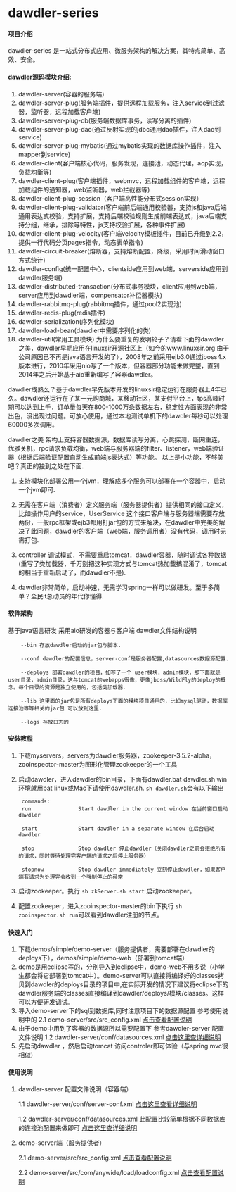 # dawdler-series
#### 项目介绍
dawdler-series 是一站式分布式应用、微服务架构的解决方案，其特点简单、高效、安全。


#### dawdler源码模块介绍:


1.  dawdler-server(容器的服务端)
2.  dawdler-server-plug(服务端插件，提供远程加载服务，注入service到过滤器，监听器，远程加载客户端)
3.  dawdler-server-plug-db(服务端数据库事务，读写分离的插件)
4.  dawdler-server-plug-dao(通过反射实现的jdbc通用dao插件，注入dao到service)
5.  dawdler-server-plug-mybatis(通过mybatis实现的数据库操作插件，注入mapper到service)
6.  dawdler-client(客户端核心代码，服务发现，连接池，动态代理，aop实现，负载均衡等)
7.  dawdler-client-plug(客户端插件，webmvc，远程加载组件的客户端，远程加载组件的通知器，web监听器，web拦截器等)
8.  dawdler-client-plug-session（客户端高性能分布式session实现）
9.  dawdler-client-plug-validator(客户端前后端通用校验器，支持js和java后端通用表达式校验，支持扩展，支持后端校验规则生成前端表达式，java后端支持分组，继承，排除等特性，js支持校验扩展，各种事件扩展)
10.  dawdler-client-plug-velocity(客户端velocity模板插件，目前已升级到2.2，提供一行代码分页pages指令，动态表单指令)
11.  dawdler-circuit-breaker(熔断器，支持熔断配置，降级，采用时间滑动窗口方式统计)
12.  dawdler-config(统一配置中心，clientside应用到web端，serverside应用到dawdler服务端)
13.  dawdler-distributed-transaction(分布式事务模块，client应用到web端，server应用到dawdler端，compensator补偿器模块)
14.  dawdler-rabbitmq-plug(rabbitmq插件，通过pool2实现池)
15.  dawdler-redis-plug(redis插件)
16.  dawdler-serialization(序列化模块)
17.  dawdler-load-bean(dawdler中需要序列化的类)
18.  dawdler-util(常用工具模块)
为什么要重复的发明轮子？请看下面的dawdler之美，dawdler早期应用在linuxsir开源社区上（如今的www.linuxsir.org 由于公司原因已不再是java语言开发的了），2008年之前采用ejb3.0通过jboss4.x版本进行，2010年采用nio写了一个版本，但容器部分功能未做完整，直到2014年之后开始基于aio重新编写了容器dawdler。

dawdler成熟么？基于dawdler早先版本开发的linuxsir稳定运行在服务器上4年已久。dawdler还运行在了某一元购商城，某移动社区，某支付平台上，tps高峰时期可以达到上千，订单量每天在800-1000万条数据左右，稳定性方面表现的非常出色，没出现过问题。可放心使用，通过本地测试单机下的dawdler每秒可以处理60000多次调用。

dawdler之美
架构上支持容器数据源，数据库读写分离，心跳探测，断网重连，优雅关机，rpc请求负载均衡，web端与服务器端的filter、listener，web端验证器（根据后端验证配置自动生成前端js表达式）等功能。
以上是小功能，不够美吧？真正的独到之处在下面.
1. 支持模块化部署公用一个jvm，理解成多个服务可以部署在一个容器中，启动一个jvm即可.

2. 无需在客户端（消费者）定义服务端（服务器提供者）提供相同的接口定义，比如操作用户的service，UserService 这个接口客户端与服务器端需要存放两份，一般rpc框架或ejb3都用打jar包的方式来解决，在dawdler中完美的解决了此问题，dawdler的客户端（web端，服务调用者）没有代码，调用时无需打包.

3. controller 调试模式，不需要重启tomcat，dawdler容器，随时调试各种数据(重写了类加载器，千万别把这种实现方式与tomcat热加载搞混淆了，tomcat的相当于重新启动了，而dawdler不是). 

4. dawdler非常简单，启动神速，无需学习spring一样可以做研发。至于多简单？全民it总动员的年代你懂得.

#### 软件架构
基于java语言研发 采用aio研发的容器与客户端
dawdler文件结构说明

        --bin 存放dawdler启动的jar包与脚本.

        --conf dawdler的配置信息，server-conf是服务器配置,datasources数据源配置.

        --deploys 部署dawdler的项目，如写了一个 user模块，admin模块，那下面就是user目录，admin目录，这与tomcat的webapps很像，更像jboss/WildFly的deploy的概念。每个目录的资源是独立使用的，包括类加载器.

        --lib 这里面的jar包是所有deploys下面的模块项目通用的，比如mysql驱动，数据库连接池等等相关的jar包 可以放到这里.

        --logs 存放日志的
#### 安装教程

1. 下载myservers，servers为dawdler服务器，zookeeper-3.5.2-alpha，zooinspector-master为图形化管理zookeeper的一个工具
2. 启动dawdler，进入dawdler的bin目录，下面有dawdler.bat dawdler.sh win环境就用bat linux或Mac下请使用dawdler.sh.
   `sh dawdler.sh`会有以下输出

        commands:
        run               Start dawdler in the current window 在当前窗口启动dawdler

        start             Start dawdler in a separate window 在后台启动dawdler 

        stop              Stop dawdler 停止dawdler（关闭dawdler之前会拒绝所有的请求，同时等待处理完客户端的请求之后停止服务器）

        stopnow           Stop dawdler immediately 立刻停止dawdler，如果客户端有请求为处理完会收到一个强制停止的异常

3. 启动zookeeper。执行 `sh zkServer.sh start`  启动zookeeper。
4. 配置zookeeper，进入zooinspector-master的bin下执行 `sh zooinspector.sh run`可以看到dawdler注册的节点。



#### 快速入门
1. 下载demos/simple/demo-server（服务提供者，需要部署在dawdler的deploys下），demos/simple/demo-web（部署到tomcat端）
2. demo是用eclipse写的，分别导入到eclipse中，demo-web不用多说（小学生都会将它部署到tomcat中）。demo-server可以直接将编译好的classes拷贝到dawdler的deploys目录的项目中,在实际开发的情况下建议将eclipse下的dawdler服务端的classes直接编译到dawdler/deploys/模块/classes。这样可以方便研发调试。
3. 导入demo-server下的sql到数据库,同时注意项目下的数据源配置 参考使用说明中的 2.1 demo-server/src/src_config.xml [点击查看配置说明](https://gitee.com/srchen1987/dawdler-series/blob/master/demos/simple/demo-server/src/src_config.xml)
4. 由于demo中用到了容器的数据源所以需要配置下 参考dawdler-server 配置文件说明 1.2 dawdler-server/conf/datasources.xml [点击这里查详细说明](https://gitee.com/srchen1987/dawdler-series/blob/master/myserver/servers/dawdler1/conf/datasources.xml)
5. 先启动dawdler ，然后启动tomcat 访问controler即可体验（与spring mvc很相似)

#### 使用说明


1. dawdler-server 配置文件说明（容器端）
   
    1.1 dawdler-server/conf/server-conf.xml [点击这里查看详细说明](https://gitee.com/srchen1987/dawdler-series/blob/master/myserver/servers/dawdler1/conf/server-conf.xml)

    1.2 dawdler-server/conf/datasources.xml 此配置比较简单根据不同数据库的连接池配置来做即可 [点击这里查详细说明](https://gitee.com/srchen1987/dawdler-series/blob/master/myserver/servers/dawdler1/conf/datasources.xml)
   

2. demo-server端（服务提供者）

    
    2.1 demo-server/src/src_config.xml [点击查看配置说明](https://gitee.com/srchen1987/dawdler-series/blob/master/demos/simple/demo-server/src/src_config.xml)
    
    2.2  demo-server/src/com/anywide/load/loadconfig.xml [点击查看配置说明](https://gitee.com/srchen1987/dawdler-series/blob/master/demos/simple/demo-server/src/com/anywide/load/loadconfig.xml)
   
 
